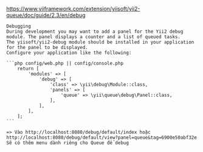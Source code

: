 https://www.yiiframework.com/extension/yiisoft/yii2-queue/doc/guide/2.3/en/debug

    Debugging
    During development you may want to add a panel for the Yii2 debug module. The panel displays a counter and a list of queued tasks.
    The yiisoft/yii2-debug module should be installed in your application for the panel to be displayed.
    Configure your application like the following:

    ```php config/web.php || config/console.php
        return [
            'modules' => [
                'debug' => [
                    'class' => \yii\debug\Module::class,
                    'panels' => [
                        'queue' => \yii\queue\debug\Panel::class,
                    ],
                ],
            ],
        ];
    ```

    => Vào http://localhost:8080/debug/default/index hoặc http://localhost:8080/debug/default/view?panel=queue&tag=6900e50abf32e
    Sẽ có thêm menu dành riêng cho Queue để debug
